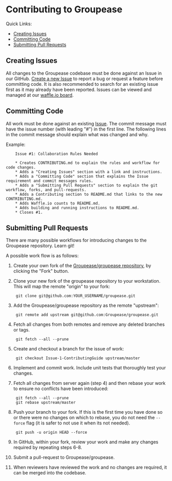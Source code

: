 # Contributing to Groupease

Quick Links:

* [Creating Issues](#issues)
* [Committing Code](#committing)
* [Submitting Pull Requests](#pull-requests)

<!--------------------------------------------------------------------------------------------------------------------->

## <a name="issues"></a> Creating Issues
All changes to the Groupease codebase must be done against an Issue in our GitHub.
[Create a new Issue](https://github.com/Groupease/groupease/issues/new) to report a bug or request a feature
before committing code. It is also recommended to search for an existing issue first as it may already have been reported.
Issues can be viewed and managed at our [waffle.io board](https://waffle.io/Groupease/groupease).

<!--------------------------------------------------------------------------------------------------------------------->

## <a name="committing"></a> Committing Code
All work must be done against an existing [Issue](https://github.com/Groupease/groupease/issues/new).
The commit message must have the issue number (with leading "#") in the first line.
The following lines in the commit message should explain what was changed and why.

Example:


        Issue #1: Collaboration Rules Needed
        
        * Creates CONTRIBUTING.md to explain the rules and workflow for code changes.
        * Adds a "Creating Issues" section with a link and instructions.
        * Adds a "Committing Code" section that explains the Issue requirement and commit messages rules.
        * Adds a "Submitting Pull Requests" section to explain the git workflow, forks, and pull-requests.
        * Adds a Contributing section to README.md that links to the new CONTRIBUTING.md.
        * Adds Waffle.io counts to README.md.
        * Adds building and running instructions to README.md.
        * Closes #1.
        
<!--------------------------------------------------------------------------------------------------------------------->

## <a name="pull-requests"></a> Submitting Pull Requests
There are many possible workflows for introducing changes to the Groupease repository. Learn git!

A possible work flow is as follows:

1. Create your own fork of the [Groupease/groupease repository](https://github.com/Groupease/groupease),
   by clicking the "Fork" button.
2. Clone your new fork of the groupease repository to your workstation.
   This will map the remote "origin" to your fork:


        git clone git@github.com:YOUR_USERNAME/groupease.git


3. Add the Groupease/groupease repository as the remote "upstream":


        git remote add upstream git@github.com:Groupease/groupease.git


4. Fetch all changes from both remotes and remove any deleted branches or tags.


        git fetch --all --prune


5. Create and checkout a branch for the issue of work:


        git checkout Issue-1-ContributingGuide upstream/master


6. Implement and commit work. Include unit tests that thoroughly test your changes.
7. Fetch all changes from server again (step 4) and then rebase your work to ensure no conflicts have been introduced:


        git fetch --all --prune
        git rebase upstream/master


8. Push your branch to your fork.
   If this is the first time you have done so or there were no changes on which to rebase,
   you do not need the `--force` flag (it is safer to not use it when its not needed).


        git push -u origin HEAD --force


9. In GitHub, within your fork, review your work and make any changes required by repeating steps 6-8.
10. Submit a pull-request to Groupease/groupease.
11. When reviewers have reviewed the work and no changes are required, it can be merged into the codebase.

<!--------------------------------------------------------------------------------------------------------------------->
